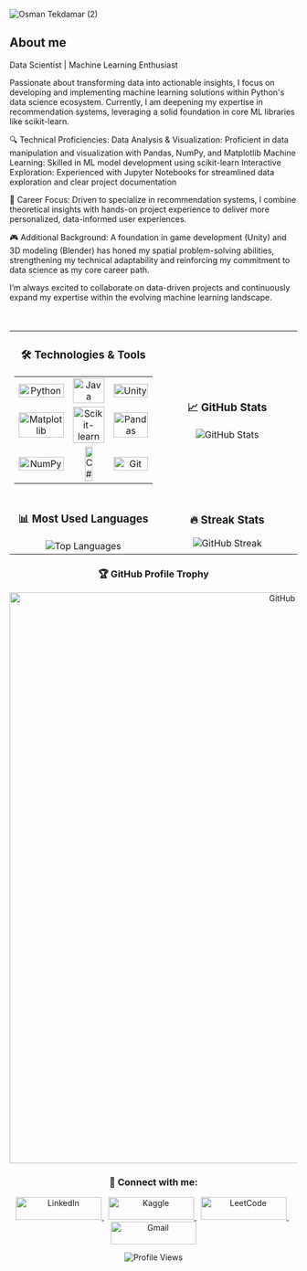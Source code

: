 ![Osman Tekdamar (2)](https://github.com/user-attachments/assets/b4e835be-b381-4910-8d97-a7ddd893c9f7)



<p>
  
  
  <h2>About me</h2>
    
Data Scientist | Machine Learning Enthusiast

Passionate about transforming data into actionable insights, I focus on developing and implementing machine learning solutions within Python's data science ecosystem. Currently, I am deepening my expertise in recommendation systems, leveraging a solid foundation in core ML libraries like scikit-learn.

🔍 Technical Proficiencies:
Data Analysis & Visualization: Proficient in data manipulation and visualization with Pandas, NumPy, and Matplotlib
Machine Learning: Skilled in ML model development using scikit-learn
Interactive Exploration: Experienced with Jupyter Notebooks for streamlined data exploration and clear project documentation

🎯 Career Focus:
Driven to specialize in recommendation systems, I combine theoretical insights with hands-on project experience to deliver more personalized, data-informed user experiences.

🎮 Additional Background:
A foundation in game development (Unity) and 3D modeling (Blender) has honed my spatial problem-solving abilities, strengthening my technical adaptability and reinforcing my commitment to data science as my core career path.

I’m always excited to collaborate on data-driven projects and continuously expand my expertise within the evolving machine learning landscape.
  <br><br><br>
  
<table align="center">

  <tr>
    <td width="50%" align="center">
      <h3>🛠️ Technologies & Tools</h3>
      <table>
        <tr>
          <td align="center">
            <img src="https://img.shields.io/badge/Python-3776AB?style=for-the-badge&logo=python&logoColor=white" width="100%" alt="Python" />
          </td>
          <td align="center">
            <img src="https://img.shields.io/badge/Java-ED8B00?style=for-the-badge&logo=openjdk&logoColor=white" width="100%" alt="Java" />
          </td>
          <td align="center">
            <img src="https://img.shields.io/badge/Unity-100000?style=for-the-badge&logo=unity&logoColor=white" width="100%" alt="Unity" />
          </td>
        </tr>
        <tr>
          <td align="center">
            <img src="https://img.shields.io/badge/Matplotlib-11557c?style=for-the-badge&logo=python&logoColor=white" width="100%" alt="Matplotlib" />
          </td>
          <td align="center">
            <img src="https://img.shields.io/badge/scikit--learn-F7931E?style=for-the-badge&logo=scikit-learn&logoColor=white" width="100%" alt="Scikit-learn" />
          </td>
          <td align="center">
            <img src="https://img.shields.io/badge/Pandas-150458?style=for-the-badge&logo=pandas&logoColor=white" width="100%" alt="Pandas" />
          </td>
        </tr>
        <tr>
          <td align="center">
            <img src="https://img.shields.io/badge/NumPy-013243?style=for-the-badge&logo=numpy&logoColor=white" width="100%" alt="NumPy" />
          </td>
          <td align="center">
            <img src="https://img.shields.io/badge/C%23-239120?style=for-the-badge&logo=c-sharp&logoColor=white" width="50%" alt="C#" />
          </td>
          <td align="center">
            <img src="https://img.shields.io/badge/Git-F05032?style=for-the-badge&logo=git&logoColor=white" width="100%" alt="Git" />
          </td>
        </tr>
      </table>
    </td>
    <td width="50%" align="center">
      <h3>📈 GitHub Stats</h3>
      <img src="https://github-readme-stats.vercel.app/api?username=osman-tkdmr&show_icons=true&theme=radical" alt="GitHub Stats" />
    </td>
    
  </tr>
  <tr>
    <td width="50%" align="center">
      <h3>📊 Most Used Languages</h3>
      <img src="https://github-readme-stats.vercel.app/api/top-langs/?username=osman-tkdmr&layout=compact&theme=radical" alt="Top Languages" />
    </td>
    <td width="50%" align="center">
      <h3>🔥 Streak Stats</h3>
      <img src="https://github-readme-streak-stats.herokuapp.com/?user=osman-tkdmr&theme=radical" alt="GitHub Streak" />
    </td>
  </tr>
</table>

<div align="center">
  <h3>🏆 GitHub Profile Trophy</h3>
  <img src="https://github-profile-trophy.vercel.app/?username=osman-tkdmr&theme=radical&row=1" width= "1000" alt="GitHub Trophies" />
</div>

<div align="center">
  <h3>🤝 Connect with me:</h3>
  <p>
    <a href="https://www.linkedin.com/in/osman-tekdamar-324ba4251" target="_blank">
      <img src="https://img.shields.io/badge/LinkedIn-0077B5?style=for-the-badge&logo=linkedin&logoColor=white" width="150" height="40" alt="LinkedIn"  /> 
    </a>&nbsp;
    <a href="https://www.kaggle.com/osmantekdamar" target="_blank">
      <img src="https://img.shields.io/badge/Kaggle-20BEFF?style=for-the-badge&logo=kaggle&logoColor=white" width="150" height="40" alt="Kaggle" />
    </a>&nbsp;
    <a href="https://leetcode.com/osman_tkdmr/" target="_blank">
      <img src="https://img.shields.io/badge/LeetCode-FFA116?style=for-the-badge&logo=leetcode&logoColor=white" width="150" height="40" alt="LeetCode" />
    </a>&nbsp;
    <a href="mailto:osmantekdmr@gmail.com">
      <img src="https://img.shields.io/badge/Gmail-D14836?style=for-the-badge&logo=gmail&logoColor=white" width="150" height="40" alt="Gmail" />
    </a>
  </p>
</div>

<div align="center">
  <img src="https://komarev.com/ghpvc/?username=osman-tkdmr&color=blueviolet" alt="Profile Views" />
</div>
